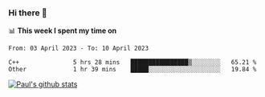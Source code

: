 ### Hi there 👋

📊 **This week I spent my time on**
<!--START_SECTION:waka-->

```text
From: 03 April 2023 - To: 10 April 2023

C++               5 hrs 28 mins   ████████████████▒░░░░░░░░   65.21 %
Other             1 hr 39 mins    █████░░░░░░░░░░░░░░░░░░░░   19.84 %
```

<!--END_SECTION:waka-->


[![Paul's github stats](https://github-readme-stats.vercel.app/api?username=mickeyouyou&theme=dracula&show_icons=true)](https://github.com/anuraghazra/github-readme-stats)

